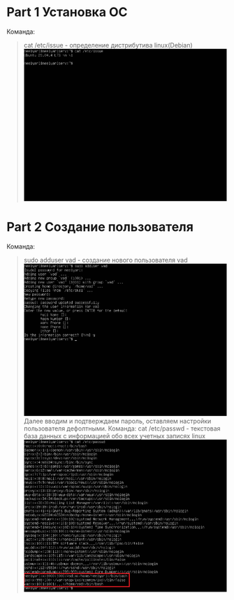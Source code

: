 # Part 1 Установка ОС #

Команда:
> cat /etc/issue - определение дистрибутива linux(Debian)
![linux ubuntu version](/Screenshots/part_1.jpg)

# Part 2 Создание пользователя #

Команда:
> sudo adduser vad - создание нового пользователя vad
![user creation](/Screenshots/part_2.1.jpg)
Далее вводим и подтверждаем пароль, оставляем настройки пользователя дефолтными.
Команда:
> cat /etc/passwd - текстовая база данных с информацией обо всех учетных записях linux
![accounts info](/Screenshots/part_2.2.jpg)